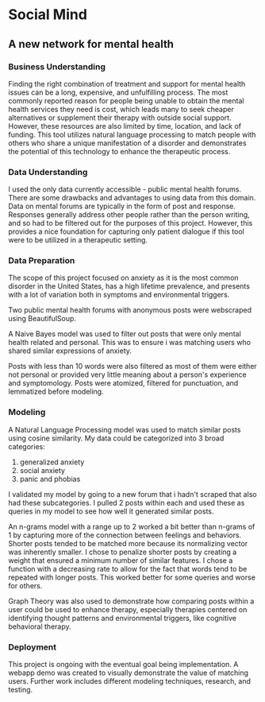 # Social Mind

## A new network for mental health

### Business Understanding

Finding the right combination of treatment and support
for mental health issues can be a long, expensive, and unfulfilling process.
The most commonly reported reason for people being unable to obtain
the mental health services they need is cost, which leads many to seek
cheaper alternatives or supplement their therapy with outside social support.
However, these resources are also limited by time, location, and lack of funding.
This tool utilizes natural language processing to match people with others who
share a unique manifestation of a disorder and demonstrates the potential of
this technology to enhance the therapeutic process.

### Data Understanding

I used the only data currently accessible - public mental health forums. There
are some drawbacks and advantages to using data from this domain. Data on mental forums
are typically in the form of post and response. Responses generally address other
people rather than the person writing, and so had to be filtered out for the
purposes of this project. However, this provides a nice foundation for capturing
only patient dialogue if this tool were to be utilized in a therapeutic setting.

### Data Preparation

The scope of this project focused on anxiety as it is the most common disorder
in the United States, has a high lifetime prevalence, and presents with a lot of variation
both in symptoms and environmental triggers.

Two public mental health forums
with anonymous posts were webscraped using BeautifulSoup.

A Naive Bayes model was used to filter out posts that were only mental health
related and personal. This was to ensure i was matching users who shared similar
expressions of anxiety.

Posts with less than 10 words were also filtered as most of them were either not
personal or provided very little meaning about a person's experience and symptomology.
Posts were atomized, filtered for punctuation, and lemmatized before modeling.  

### Modeling

A Natural Language Processing model was used to match similar posts using
cosine similarity. My data could be categorized into 3 broad categories:

1) generalized anxiety
2) social anxiety
3) panic and phobias

I validated my model by going to a new forum that i hadn't scraped that also
had these subcategories. I pulled 2 posts within each and used these as queries in
my model to see how well it generated similar posts.

An n-grams model with a range up to 2 worked a bit better than n-grams of 1 by
capturing more of the connection between feelings and behaviors. Shorter posts
tended to be matched more because its normalizing vector was inherently smaller.
I chose to penalize shorter posts by creating a weight that ensured a minimum number
of similar features. I chose a function with a decreasing rate to allow for the fact
that words tend to be repeated with longer posts. This worked better for
some queries and worse for others.

Graph Theory was also used to demonstrate how comparing posts within a user
could be used to enhance therapy, especially therapies centered on identifying
thought patterns and environmental triggers, like cognitive behavioral therapy.

### Deployment

This project is ongoing with the eventual goal being implementation. A webapp
demo was created to visually demonstrate the value of matching users. Further work
includes different modeling techniques, research, and testing.  
